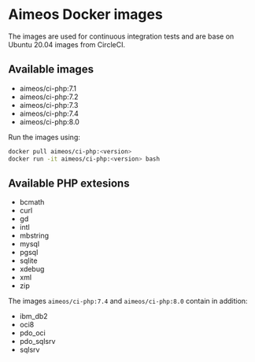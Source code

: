 # Aimeos Docker images

The images are used for continuous integration tests and are base on Ubuntu 20.04 images from CircleCI.

## Available images

* aimeos/ci-php:7.1
* aimeos/ci-php:7.2
* aimeos/ci-php:7.3
* aimeos/ci-php:7.4
* aimeos/ci-php:8.0

Run the images using:

```bash
docker pull aimeos/ci-php:<version>
docker run -it aimeos/ci-php:<version> bash
```

## Available PHP extesions

* bcmath
* curl
* gd
* intl
* mbstring
* mysql
* pgsql
* sqlite
* xdebug
* xml
* zip

The images `aimeos/ci-php:7.4` and `aimeos/ci-php:8.0` contain in addition:

* ibm_db2
* oci8
* pdo_oci
* pdo_sqlsrv
* sqlsrv
